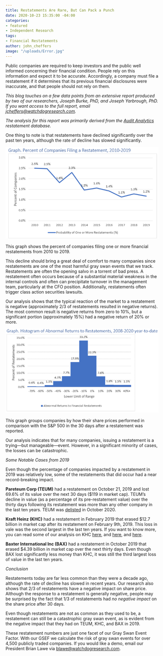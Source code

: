 ```yaml
---
title: Restatements Are Rare, But Can Pack a Punch
date: 2020-10-23 15:35:00 -04:00
categories:
- featured
- Independent Research
tags:
- Financial Restatements
author: john_cheffers
image: "/uploads/Error.jpg"
---
```


Public companies are required to keep investors and the public well informed concerning their financial condition. People rely on this information and expect it to be accurate. Accordingly, a company must file a restatement if it determines that its previous financial disclosures were inaccurate, and that people should not rely on them.

*This blog touches on a few data points from an extensive report produced by two of our researchers, Joseph Burke, PhD, and Joseph Yarbrough, PhD. If you want access to the full report, email jcheffers@watchdogresearch.com.*

*The analysis for this report was primarily derived from the [Audit Analytics](https://www.auditanalytics.com/) restatement database.*

One thing to note is that restatements have declined significantly over the past ten years, although the rate of decline has slowed significantly.

![Restatement Probability.png](/uploads/Restatement%20Probability.png)

This graph shows the percent of companies filing one or more financial restatements from 2010 to 2019.

This decline should bring a great deal of comfort to many companies since restatements are one of the most harmful gray swan events that we track. Restatements are often the opening salvo in a torrent of bad press. A restatement often occurs because of a substantial material weakness in the internal controls and often can precipitate turnover in the management team, particularly at the CFO position. Additionally, restatements often trigger class action securities lawsuits.

Our analysis shows that the typical reaction of the market to a restatement is negative (approximately 2/3 of restatements resulted in negative returns). The most common result is negative returns from zero to 10%, but a significant portion (approximately 15%) had a negative return of 20% or more.

![Restatements Histogram.png](/uploads/Restatements%20Histogram.png)

This graph groups companies by how their share prices performed in comparison with the S&P 500 in the 30 days after a restatement was reported.

Our analysis indicates that for many companies, issuing a restatement is a trying—but manageable—event. However, in a significant minority of cases, the losses can be catastrophic.

*Some Notable Cases from 2019*

Even though the percentage of companies impacted by a restatement in 2019 was relatively low, some of the restatements that did occur had a near record-breaking impact.

**Pareteum Corp (TEUM)** had a restatement on October 21, 2019 and lost 69.6% of its value over the next 30 days ($119 in market cap). TEUM’s decline in value (as a percentage of its pre-restatement value) over the thirty days following its restatement was more than any other company in the last ten years. TEUM was [delisted](https://www.sec.gov/Archives/edgar/data/1084384/000110465920115313/tm2033276d1_ex99-1.htm) in October 2020.

**Kraft Heinz (KHC)** had a restatement in February 2019 that erased $12.7 billion in market cap after its restatement on February 9th, 2019. This loss in vale was the second largest in the last ten years. If you want to know more, you can read some of our analysis on KHC [here](https://blog.watchdogresearch.com/posts/kraft-heinz-warren-buffets-dunkirk/), and [here](https://blog.watchdogresearch.com/posts/kraft-heinz-complaint-alleges-fundamental-corporate-governance-problems-accounting-shenanigans-and-insider-trading/), and [here](https://blog.watchdogresearch.com/posts/birds-of-a-feather-how-to-tell-a-gray-swan-from-a-black-swan-dot/).

**Baxter International Inc (BAX)** had a restatement in October 2019 that erased $4.39 billion in market cap over the next thirty days. Even though BAX lost significantly less money than KHC, it was still the third largest loss of value in the last ten years.

*Conclusion*

Restatements today are far less common than they were a decade ago, although the rate of decline has slowed in recent years. Our research also shows that 2/3 of restatements have a negative impact on share price. Although the response to a restatement is generally negative, people may be surprised by the fact that 1/3 of restatements had *no negative impact* on the share price after 30 days.

Even though restatements are not as common as they used to be, a restatement can still be a catastrophic gray swan event, as is evident from the negative impact that they had on TEUM, KHC, and BAX in 2019.

These restatement numbers are just one facet of our Gray Swan Event Factor. With our GSEF we calculate the risk of gray swan events for over 4,500 publicly traded companies. If you would like a demo, email our President Brian Lawe via [blawe@watchdogresearch.com](mailto:blawe@watchdogresearch.com).